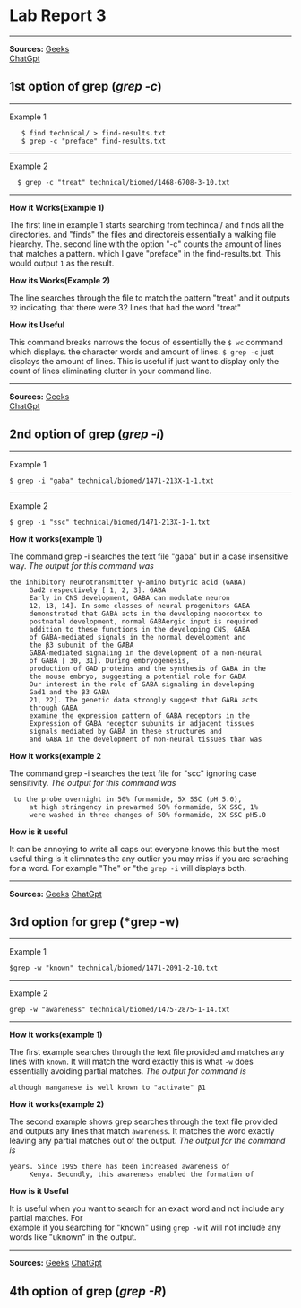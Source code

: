 # Lab Report 3
--- 
  **Sources:** [Geeks](https://www.geeksforgeeks.org/grep-command-in-unixlinux/)  
               [ChatGpt](https://chat.openai.com/)
  
  ## 1st option of grep (*grep -c*)
  
  ---
  Example 1
  
  
  ``` 
     $ find technical/ > find-results.txt
     $ grep -c "preface" find-results.txt
  ```
  --- 
  Example 2
  
  
  ```
    $ grep -c "treat" technical/biomed/1468-6708-3-10.txt
  ```
  ---
  
  **How it Works(Example 1)** 
  
  The first line in example 1 starts searching from techincal/ and finds all the directories. 
  and "finds" the files and directoreis essentially a walking file hiearchy. The. 
  second line with the option "-c" counts the amount of lines that matches a pattern. 
  which I gave "preface" in the find-results.txt. This would output ```1``` as the result.
  
  **How its Works(Example 2)**
  
  The line searches through the file to match the pattern "treat" and it outputs ```32``` indicating. 
  that there were 32 lines that had the word "treat"
  
  **How its Useful**
  
  This command breaks narrows the focus of essentially the ``` $ wc ``` command which displays. 
  the character words and amount of lines. ```$ grep -c```  just displays the amount of lines. This
  is useful if just want to display only the count of lines eliminating clutter in your command line.
 
---
**Sources:** [Geeks](https://www.geeksforgeeks.org/grep-command-in-unixlinux/)  
             [ChatGpt](https://chat.openai.com/)

## 2nd option of grep (*grep -i*)
  
  ---
  Example 1
  ```
  $ grep -i "gaba" technical/biomed/1471-213X-1-1.txt
  ```
  ---
  Example 2
  ```
  $ grep -i "ssc" technical/biomed/1471-213X-1-1.txt
  ```
  
  **How it works(example 1)**
  
   The command grep -i searches the text file "gaba" but in a case insensitive way.
   *The output for this command was*
   ```
   the inhibitory neurotransmitter γ-amino butyric acid (GABA)
        Gad2 respectively [ 1, 2, 3]. GABA
        Early in CNS development, GABA can modulate neuron
        12, 13, 14]. In some classes of neural progenitors GABA
        demonstrated that GABA acts in the developing neocortex to
        postnatal development, normal GABAergic input is required
        addition to these functions in the developing CNS, GABA
        of GABA-mediated signals in the normal development and
        the β3 subunit of the GABA 
        GABA-mediated signaling in the development of a non-neural
        of GABA [ 30, 31]. During embryogenesis,
        production of GAD proteins and the synthesis of GABA in the
        the mouse embryo, suggesting a potential role for GABA
        Our interest in the role of GABA signaling in developing
        Gad1 and the β3 GABA 
        21, 22]. The genetic data strongly suggest that GABA acts
        through GABA 
        examine the expression pattern of GABA receptors in the
        Expression of GABA receptor subunits in adjacent tissues
        signals mediated by GABA in these structures and
        and GABA in the development of non-neural tissues than was
  ```
   
  **How it works(example 2**
   
   The command grep -i searches the text file for "scc" ignoring case sensitivity.
  *The output for this command was*
   ```
    to the probe overnight in 50% formamide, 5X SSC (pH 5.0),
        at high stringency in prewarmed 50% formamide, 5X SSC, 1%
        were washed in three changes of 50% formamide, 2X SSC pH5.0
   ```
   
   
   **How is it useful** 
   
   It can be annoying to write all caps out everyone knows this but the most useful thing is 
   it elimnates the any outlier you may miss if you are seraching for a word. For example "The" or "the 
   ``` grep -i ``` will displays both.
   
   
   ---
   **Sources:** [Geeks](https://www.geeksforgeeks.org/grep-command-in-unixlinux/) 
                [ChatGpt](https://chat.openai.com/)
   ## 3rd option for grep (*grep -w)
   
   --- 
   
   Example 1
   
   ```
   $grep -w "known" technical/biomed/1471-2091-2-10.txt
   ```
   ---
   
   Example 2
   
   ```
   grep -w "awareness" technical/biomed/1475-2875-1-14.txt
   ```
   ---
   **How it works(example 1)**
   
   The first example searches through the text file provided and matches any lines with ```known```. 
   It will match the word exactly this is what ```-w``` does essentially avoiding partial matches.
   *The output for command is* 
   ```
   although manganese is well known to "activate" β1
   ```
   
   **How it works(example 2)**
   
   The second example shows grep searches through the text file provided and outputs any lines that 
   match ```awareness```.  It matches the word exactly leaving any partial matches out of the output.
   *The output for the command is*
   ```
   years. Since 1995 there has been increased awareness of
        Kenya. Secondly, this awareness enabled the formation of
   ```
   **How is it Useful**
   
  It is useful when you want to search for an exact word and not include any partial matches. For  
  example if you searching for "known" using ```grep -w``` it will not include any words like 
  "uknown" in the output.
  
  ---
  **Sources:** [Geeks](https://www.geeksforgeeks.org/grep-command-in-unixlinux/) 
               [ChatGpt](https://chat.openai.com/)
  
  ## 4th option of grep (*grep -R*)
  
  
     
   
   

   
   

    

     
